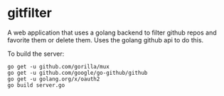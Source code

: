 # gitfilter
A web application that uses a golang backend to filter github repos and favorite them or delete them. Uses
the golang github api to do this.

To build the server:
```
go get -u github.com/gorilla/mux
go get -u github.com/google/go-github/github
go get -u golang.org/x/oauth2
go build server.go
```


